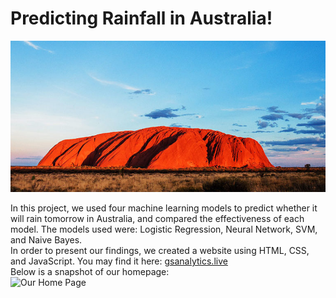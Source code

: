 # Predicting Rainfall in Australia!
![Uluru](https://github.com/ognjenstrbanovic/Garden-State-Analytics/blob/master/Uluru.jpg?raw=true)


In this project, we used four machine learning models to predict whether it will rain tomorrow in Australia, and compared the effectiveness of each model. The models used were: Logistic Regression, Neural Network, SVM, and Naive Bayes.  
In order to present our findings, we created a website using HTML, CSS, and JavaScript.
You may find it here: [gsanalytics.live](https://www.gsanalytics.live/)  
Below is a snapshot of our homepage:  
![Our Home Page](https://github.com/ognjenstrbanovic/gsanalytics/blob/master/GSA%20Home%20Page%20Screen%20Shot.jpg?raw=true)

